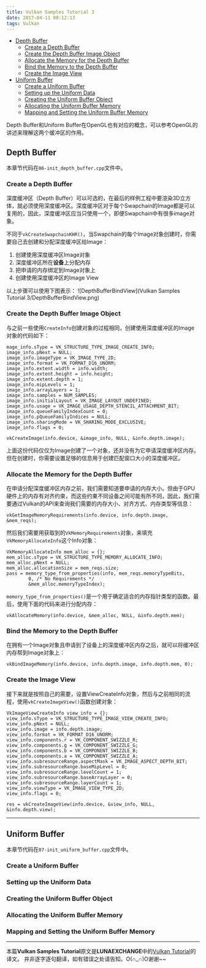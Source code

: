 ```yaml
---
title: Vulkan Samples Tutorial 3
date: 2017-04-11 00:12:13
tags: Vulkan
---
```


<!-- TOC -->

- [Depth Buffer](#depth-buffer)
    - [Create a Depth Buffer](#create-a-depth-buffer)
    - [Create the Depth Buffer Image Object](#create-the-depth-buffer-image-object)
    - [Allocate the Memory for the Depth Buffer](#allocate-the-memory-for-the-depth-buffer)
    - [Bind the Memory to the Depth Buffer](#bind-the-memory-to-the-depth-buffer)
    - [Create the Image View](#create-the-image-view)
- [Uniform Buffer](#uniform-buffer)
    - [Create a Uniform Buffer](#create-a-uniform-buffer)
    - [Setting up the Uniform Data](#setting-up-the-uniform-data)
    - [Creating the Uniform Buffer Object](#creating-the-uniform-buffer-object)
    - [Allocating the Uniform Buffer Memory](#allocating-the-uniform-buffer-memory)
    - [Mapping and Setting the Uniform Buffer Memory](#mapping-and-setting-the-uniform-buffer-memory)

<!-- /TOC -->

Depth Buffer和Uniform Buffer在OpenGL也有对应的概念，可以参考OpenGL的讲述来理解这两个缓冲区的作用。

## Depth Buffer

本章节代码在`06-init_depth_buffer.cpp`文件中。

### Create a Depth Buffer

深度缓冲区（Depth Buffer）可以可选的，在最后的样例工程中要渲染3D立方体，就必须使用深度缓冲区。深度缓冲区对于每个Swapchain的Image都是可以复用的，因此，深度缓冲区应当只使用一个，即便Swapchain中有很多image对象。

不同于`vkCreateSwapchainKHR()`，当Swapchain的每个Image对象创建时，你需要自己去创建和分配深度缓冲区给Image：

1. 创建使用深度缓冲区Image对象
2. 深度缓冲区所在**设备**上分配内存
3. 把申请的内存绑定到Image对象上
4. 创建使用深度缓冲区的Image View

以上步骤可以使用下图表示：
![DepthBufferBindView](Vulkan Samples Tutorial 3/DepthBufferBindView.png)

### Create the Depth Buffer Image Object

与之前一些使用`CreateInfo`创建对象的过程相同，创建使用深度缓冲区的Image对象的代码如下：
```
mage_info.sType = VK_STRUCTURE_TYPE_IMAGE_CREATE_INFO;
image_info.pNext = NULL;
image_info.imageType = VK_IMAGE_TYPE_2D;
image_info.format = VK_FORMAT_D16_UNORM;
image_info.extent.width = info.width;
image_info.extent.height = info.height;
image_info.extent.depth = 1;
image_info.mipLevels = 1;
image_info.arrayLayers = 1;
image_info.samples = NUM_SAMPLES;
image_info.initialLayout = VK_IMAGE_LAYOUT_UNDEFINED;
image_info.usage = VK_IMAGE_USAGE_DEPTH_STENCIL_ATTACHMENT_BIT;
image_info.queueFamilyIndexCount = 0;
image_info.pQueueFamilyIndices = NULL;
image_info.sharingMode = VK_SHARING_MODE_EXCLUSIVE;
image_info.flags = 0;

vkCreateImage(info.device, &image_info, NULL, &info.depth.image);
```
上面这份代码仅仅为Image创建了一个对象，还并没有为它申请深度缓冲区内存。但在创建时，你需要设置足够的信息用于创建匹配窗口大小的深度缓冲区。

### Allocate the Memory for the Depth Buffer

在申请分配深度缓冲区内存之前，我们需要知道要申请的内存大小。但由于GPU硬件上的内存有对齐约束，而这些约束不同设备之间可能有所不同，因此，我们需要通过Vulkan的API来查询我们需要的内存大小、对齐方式、内存类型等信息：
```
vkGetImageMemoryRequirements(info.device, info.depth.image, &mem_reqs);
```
然后我们需要用获取到的`VkMemoryRequirements`对象，来填充`VkMemoryAllocateInfo`这个Info对象：
```
VkMemoryAllocateInfo mem_alloc = {};
mem_alloc.sType = VK_STRUCTURE_TYPE_MEMORY_ALLOCATE_INFO;
mem_alloc.pNext = NULL;
mem_alloc.allocationSize = mem_reqs.size;
pass = memory_type_from_properties(info, mem_reqs.memoryTypeBits,
        0, /* No Requirements */
        &mem_alloc.memoryTypeIndex);
```
`memory_type_from_properties()`是一个用于确定适合的内存指针类型的函数。最后，使用下面的代码来进行分配内存：
```
vkAllocateMemory(info.device, &mem_alloc, NULL, &info.depth.mem);
```

### Bind the Memory to the Depth Buffer

在拥有一个Image对象且申请到了设备上的深度缓冲区内存之后，就可以将缓冲区内存帮到Image对象上：
```
vkBindImageMemory(info.device, info.depth.image, info.depth.mem, 0);
```

### Create the Image View

接下来就是按照自己的需要，设置ViewCreateInfo对象，然后与之前相同的流程，使用`vkCreateImageView()`函数创建对象：
```
VkImageViewCreateInfo view_info = {};
view_info.sType = VK_STRUCTURE_TYPE_IMAGE_VIEW_CREATE_INFO;
view_info.pNext = NULL;
view_info.image = info.depth.image;
view_info.format = VK_FORMAT_D16_UNORM;
view_info.components.r = VK_COMPONENT_SWIZZLE_R;
view_info.components.g = VK_COMPONENT_SWIZZLE_G;
view_info.components.b = VK_COMPONENT_SWIZZLE_B;
view_info.components.a = VK_COMPONENT_SWIZZLE_A;
view_info.subresourceRange.aspectMask = VK_IMAGE_ASPECT_DEPTH_BIT;
view_info.subresourceRange.baseMipLevel = 0;
view_info.subresourceRange.levelCount = 1;
view_info.subresourceRange.baseArrayLayer = 0;
view_info.subresourceRange.layerCount = 1;
view_info.viewType = VK_IMAGE_VIEW_TYPE_2D;
view_info.flags = 0;

res = vkCreateImageView(info.device, &view_info, NULL, &info.depth.view);
```
---

## Uniform Buffer

本章节代码在`07-init_uniform_buffer.cpp`文件中。

### Create a Uniform Buffer

### Setting up the Uniform Data

### Creating the Uniform Buffer Object

### Allocating the Uniform Buffer Memory

### Mapping and Setting the Uniform Buffer Memory

---

本篇**Vulkan Samples Tutorial**原文是**LUNAEXCHANGE**中的[Vulkan Tutorial](https://vulkan.lunarg.com/doc/sdk/1.0.42.1/windows/tutorial/html/index.html)的译文。
并非逐字逐句翻译，如有错误之处请告知。O(∩_∩)O谢谢~~


































